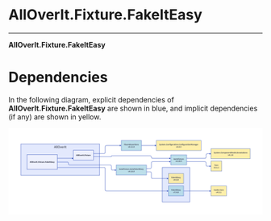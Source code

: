 # AllOverIt.Fixture.FakeItEasy
---
**AllOverIt.Fixture.FakeItEasy**

# Dependencies
In the following diagram, explicit dependencies of **AllOverIt.Fixture.FakeItEasy** are shown in blue, and implicit dependencies (if any) are shown in yellow.

<img src="../../images/dependencies/alloverit-fixture-fakeItEasy.png" width="800"/>
